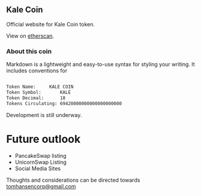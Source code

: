 ## Kale Coin

Official website for Kale Coin token.

View on [etherscan](https://etherscan.io/token/0x644afd905ad53a2540358e209528eb1dc4044450).

### About this coin

Markdown is a lightweight and easy-to-use syntax for styling your writing. It includes conventions for

```markdown

Token Name:		KALE COIN
Token Symbol:		KALE
Token Decimal:		18
Tokens Circulating:	69420000000000000000000

```

Development is still underway.

# Future outlook

- PancakeSwap listing
- UnicornSwap Listing
- Social Media Sites

Thoughts and considerations can be directed towards tomhansencorp@gmail.com
